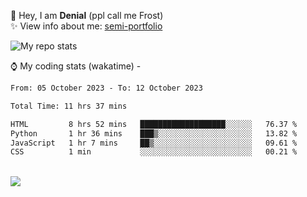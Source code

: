 🤚 Hey, I am **Denial** (ppl call me Frost)  
✨ View info about me: [semi-portfolio](https://frostx.is-a.dev)

<img alt="My repo stats" src="https://github-readme-stats.vercel.app/api?username=FrostX-Official&show_icons=true&theme=radical">

⌚ My coding stats (wakatime) -

<!--START_SECTION:waka-->

```txt
From: 05 October 2023 - To: 12 October 2023

Total Time: 11 hrs 37 mins

HTML         8 hrs 52 mins   ███████████████████░░░░░░   76.37 %
Python       1 hr 36 mins    ███▒░░░░░░░░░░░░░░░░░░░░░   13.82 %
JavaScript   1 hr 7 mins     ██▒░░░░░░░░░░░░░░░░░░░░░░   09.61 %
CSS          1 min           ░░░░░░░░░░░░░░░░░░░░░░░░░   00.21 %
```

<!--END_SECTION:waka-->
<br>
<img src="https://spotify-github-profile.vercel.app/api/view.svg?uid=31srkkuzzvig3lqyqlakxnoqfz6y&cover_image=true&theme=default&show_offline=true&background_color=0d1117&interchange=false&bar_color=7024ff">
